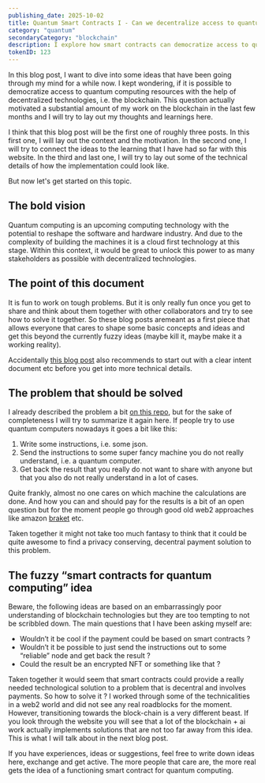 ```yaml
---
publishing_date: 2025-10-02
title: Quantum Smart Contracts I - Can we decentralize access to quantum computing with smart contracts ?
category: "quantum"
secondaryCategory: "blockchain"
description: I explore how smart contracts can democratize access to quantum computing resources, enabling privacy-preserving decentralized payments and encrypted NFT results.
tokenID: 123
---
```


In this blog post, I want to dive into some ideas that have been going through my mind for a while now. I kept wondering, if it is possible to democratize access to quantum computing resources with the help of decentralized technologies, i.e. the blockchain. This question actually motivated a substantial amount of my work on the blockchain in the last few months and I will try to lay out my thoughts and learnings here.

I think that this blog post will be the first one of roughly three posts. In this first one, I will lay out the context and the motivation. In the second one, I will try to connect the ideas to the learning that I have had so far with this website. In the third and last one, I will try to lay out some of the technical details of how the implementation could look like.

But now let's get started on this topic.

## The bold vision

Quantum computing is an upcoming computing technology with the potential to reshape the software and hardware industry. And due to the complexity of building the machines it is a cloud first technology at this stage. Within this context, it would be great to unlock this power to as many stakeholders as possible with decentralized technologies.

## The point of this document

It is fun to work on tough problems. But it is only really fun once you get to share and think about them together with other collaborators and try to see how to solve it together. So these blog posts aremeant as a first piece that allows everyone that cares to shape some basic concepts and ideas and get this beyond the currently fuzzy ideas (maybe kill it, maybe make it a working reality).

Accidentally [this blog post](https://www.wearedevelopers.com/magazine/how-to-create-dao-guide) also recommends to start out with a clear intent document etc before you get into more technical details.

## The problem that should be solved

I already described the problem a bit [on this repo](https://alqor-ug.github.io/sqooler/v0.9/idea_payment/), but for the sake of completeness I will try to summarize it again here. If people try to use quantum computers nowadays it goes a bit like this:

1. Write some instructions, i.e. some json.
2. Send the instructions to some super fancy machine you do not really understand, i.e. a quantum computer.
3. Get back the result that you really do not want to share with anyone but that you also do not really understand in a lot of cases.

Quite frankly, almost no one cares on which machine the calculations are done. And how you can and should pay for the results is a bit of an open question but for the moment people go through good old web2 approaches like amazon [braket](https://aws.amazon.com/de/braket/) etc.

Taken together it might not take too much fantasy to think that it could be quite awesome to find a privacy conserving, decentral payment solution to this problem.

## The fuzzy “smart contracts for quantum computing” idea

Beware, the following ideas are based on an embarrassingly poor understanding of blockchain technologies but they are too tempting to not be scribbled down. The main questions that I have been asking myself are:

- Wouldn’t it be cool if the payment could be based on smart contracts ?
- Wouldn’t it be possible to just send the instructions out to some “reliable” node and get back the result ?
- Could the result be an encrypted NFT or something like that ?

Taken together it would seem that smart contracts could provide a really needed technological solution to a problem that is decentral and involves payments. So how to solve it ? I worked through some of the technicalities in a web2 world and did not see any real roadblocks for the moment. However, transitioning towards the block-chain is a very different beast. If you look through the website you will see that a lot of the blockchain + ai work actually implements solutions that are not too far away from this idea. This is what I will talk about in the next blog post.

If you have experiences, ideas or suggestions, feel free to write down ideas here, exchange and get active. The more people that care are, the more real gets the idea of a functioning smart contract for quantum computing.
